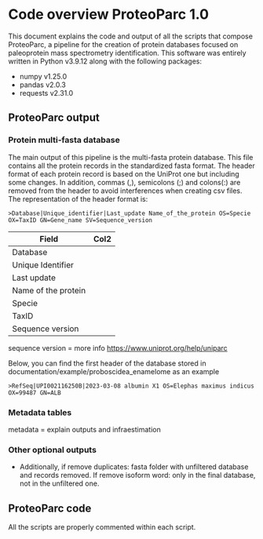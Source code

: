 # Code overview ProteoParc 1.0

This document explains the code and output of all the scripts that compose ProteoParc, a pipeline for the creation of protein databases focused on paleoprotein mass spectrometry identification. This software was entirely written in Python v3.9.12 along with the following packages:

-   numpy v1.25.0
-   pandas v2.0.3
-   requests v2.31.0

## ProteoParc output

### Protein multi-fasta database

The main output of this pipeline is the multi-fasta protein database. This file contains all the protein records in the standardized fasta format. The header format of each protein record is based on the UniProt one but including some changes. In addition, commas (,), semicolons (;) and colons(:) are removed from the header to avoid interferences when creating csv files. The representation of the header format is:

``` textinfo
>Database|Unique_identifier|Last_update Name_of_the_protein OS=Specie OX=TaxID GN=Gene_name SV=Sequence_version
```

| Field               | Col2 |
|---------------------|------|
| Database            |      |
| Unique Identifier   |      |
| Last update         |      |
| Name of the protein |      |
| Specie              |      |
| TaxID               |      |
| Sequence version    |      |

sequence version = more info <https://www.uniprot.org/help/uniparc>

Below, you can find the first header of the database stored in documentation/example/proboscidea_enamelome as an example

``` textinfo
>RefSeq|UPI002116250B|2023-03-08 albumin X1 OS=Elephas maximus indicus OX=99487 GN=ALB
```

### Metadata tables

metadata = explain outputs and infraestimation

### Other optional outputs

-   Additionally, if remove duplicates: fasta folder with unfiltered database and records removed. If remove isoform word: only in the final database, not in the unfiltered one.

## ProteoParc code

All the scripts are properly commented within each script.
